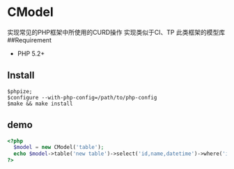 # CModel
实现常见的PHP框架中所使用的CURD操作 实现类似于CI、TP 此类框架的模型库
##Requirement
- PHP 5.2+

## Install
```
$phpize;
$configure --with-php-config=/path/to/php-config
$make && make install
```
## demo
```php
<?php 
  $model = new CModel('table');  
  echo $model->table('new table')->select('id,name,datetime')->where('id = 1')->getSql();
?>
```
